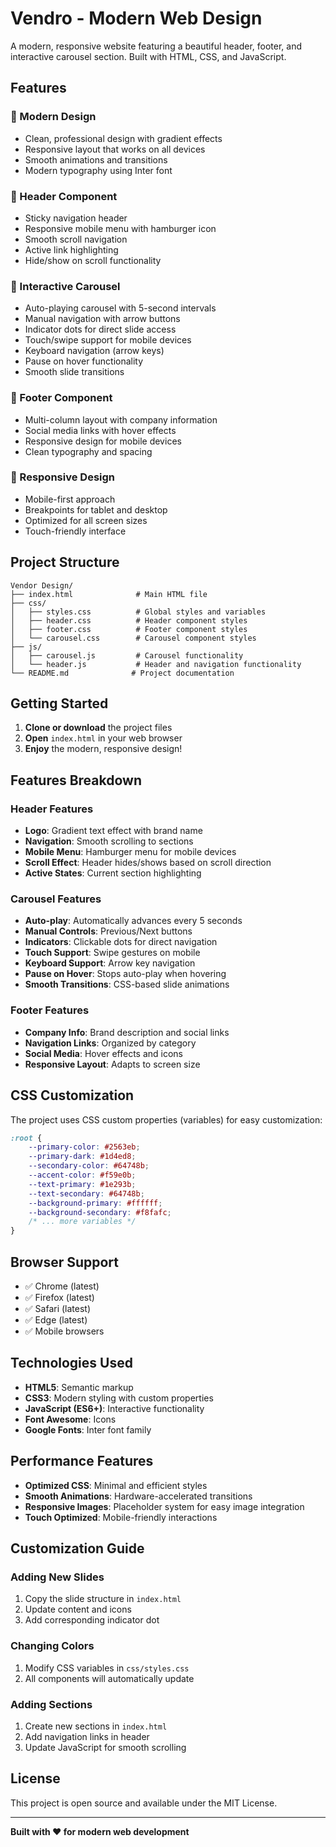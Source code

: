 # Vendro - Modern Web Design

A modern, responsive website featuring a beautiful header, footer, and interactive carousel section. Built with HTML, CSS, and JavaScript.

## Features

### 🎨 Modern Design
- Clean, professional design with gradient effects
- Responsive layout that works on all devices
- Smooth animations and transitions
- Modern typography using Inter font

### 🧭 Header Component
- Sticky navigation header
- Responsive mobile menu with hamburger icon
- Smooth scroll navigation
- Active link highlighting
- Hide/show on scroll functionality

### 🎠 Interactive Carousel
- Auto-playing carousel with 5-second intervals
- Manual navigation with arrow buttons
- Indicator dots for direct slide access
- Touch/swipe support for mobile devices
- Keyboard navigation (arrow keys)
- Pause on hover functionality
- Smooth slide transitions

### 🦶 Footer Component
- Multi-column layout with company information
- Social media links with hover effects
- Responsive design for mobile devices
- Clean typography and spacing

### 📱 Responsive Design
- Mobile-first approach
- Breakpoints for tablet and desktop
- Optimized for all screen sizes
- Touch-friendly interface

## Project Structure

```
Vendor Design/
├── index.html              # Main HTML file
├── css/
│   ├── styles.css          # Global styles and variables
│   ├── header.css          # Header component styles
│   ├── footer.css          # Footer component styles
│   └── carousel.css        # Carousel component styles
├── js/
│   ├── carousel.js         # Carousel functionality
│   └── header.js           # Header and navigation functionality
└── README.md              # Project documentation
```

## Getting Started

1. **Clone or download** the project files
2. **Open** `index.html` in your web browser
3. **Enjoy** the modern, responsive design!

## Features Breakdown

### Header Features
- **Logo**: Gradient text effect with brand name
- **Navigation**: Smooth scrolling to sections
- **Mobile Menu**: Hamburger menu for mobile devices
- **Scroll Effect**: Header hides/shows based on scroll direction
- **Active States**: Current section highlighting

### Carousel Features
- **Auto-play**: Automatically advances every 5 seconds
- **Manual Controls**: Previous/Next buttons
- **Indicators**: Clickable dots for direct navigation
- **Touch Support**: Swipe gestures on mobile
- **Keyboard Support**: Arrow key navigation
- **Pause on Hover**: Stops auto-play when hovering
- **Smooth Transitions**: CSS-based slide animations

### Footer Features
- **Company Info**: Brand description and social links
- **Navigation Links**: Organized by category
- **Social Media**: Hover effects and icons
- **Responsive Layout**: Adapts to screen size

## CSS Customization

The project uses CSS custom properties (variables) for easy customization:

```css
:root {
    --primary-color: #2563eb;
    --primary-dark: #1d4ed8;
    --secondary-color: #64748b;
    --accent-color: #f59e0b;
    --text-primary: #1e293b;
    --text-secondary: #64748b;
    --background-primary: #ffffff;
    --background-secondary: #f8fafc;
    /* ... more variables */
}
```

## Browser Support

- ✅ Chrome (latest)
- ✅ Firefox (latest)
- ✅ Safari (latest)
- ✅ Edge (latest)
- ✅ Mobile browsers

## Technologies Used

- **HTML5**: Semantic markup
- **CSS3**: Modern styling with custom properties
- **JavaScript (ES6+)**: Interactive functionality
- **Font Awesome**: Icons
- **Google Fonts**: Inter font family

## Performance Features

- **Optimized CSS**: Minimal and efficient styles
- **Smooth Animations**: Hardware-accelerated transitions
- **Responsive Images**: Placeholder system for easy image integration
- **Touch Optimized**: Mobile-friendly interactions

## Customization Guide

### Adding New Slides
1. Copy the slide structure in `index.html`
2. Update content and icons
3. Add corresponding indicator dot

### Changing Colors
1. Modify CSS variables in `css/styles.css`
2. All components will automatically update

### Adding Sections
1. Create new sections in `index.html`
2. Add navigation links in header
3. Update JavaScript for smooth scrolling

## License

This project is open source and available under the MIT License.

---

**Built with ❤️ for modern web development** 